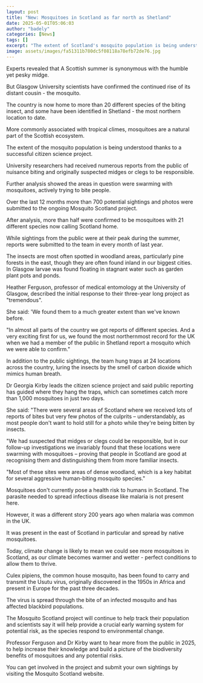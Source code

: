 ```yaml
---
layout: post
title: "New: Mosquitoes in Scotland as far north as Shetland"
date: 2025-05-01T05:06:03
author: "badely"
categories: [News]
tags: []
excerpt: "The extent of Scotland's mosquito population is being understood thanks to a successful citizen science project."
image: assets/images/fa51311b780dc5f08118a78efb72de76.jpg
---
```


Experts revealed that A Scottish summer is synonymous with the humble yet pesky midge.

But Glasgow University scientists have confirmed the continued rise of its distant cousin - the mosquito.

The country is now home to more than 20 different species of the biting insect, and some have been identified in Shetland - the most northern location to date.

More commonly associated with tropical climes, mosquitoes are a natural part of the Scottish ecosystem.

The extent of the mosquito population is being understood thanks to a successful citizen science project.

University researchers had received numerous reports from the public of nuisance biting and originally suspected midges or clegs to be responsible.

Further analysis showed the areas in question were swarming with mosquitoes, actively trying to bite people.

Over the last 12 months more than 700 potential sightings and photos were submitted to the ongoing Mosquito Scotland project.

After analysis, more than half were confirmed to be mosquitoes with 21 different species now calling Scotland home.

While sightings from the public were at their peak during the summer, reports were submitted to the team in every month of last year. 

The insects are most often spotted in woodland areas, particularly pine forests in the east, though they are often found inland in our biggest cities. In Glasgow larvae was found floating in stagnant water such as garden plant pots and ponds.

Heather Ferguson, professor of medical entomology at the University of Glasgow, described the initial response to their three-year long project as "tremendous".

She said: 'We found them to a much greater extent than we've known before.

"In almost all parts of the country we got reports of different species. And a very exciting first for us, we found the most northernmost record for the UK when we had a member of the public in Shetland report a mosquito which we were able to confirm."

In addition to the public sightings, the team hung traps at 24 locations across the country, luring the insects by the smell of carbon dioxide which mimics human breath. 

Dr Georgia Kirby leads the citizen science project and said public reporting has guided where they hang the traps, which can sometimes catch more than 1,000 mosquitoes in just two days.

She said: "There were several areas of Scotland where we received lots of reports of bites but very few photos of the culprits – understandably, as most people don't want to hold still for a photo while they're being bitten by insects.

"We had suspected that midges or clegs could be responsible, but in our follow-up investigations we invariably found that these locations were swarming with mosquitoes – proving that people in Scotland are good at recognising them and distinguishing them from more familiar insects. 

"Most of these sites were areas of dense woodland, which is a key habitat for several aggressive human-biting mosquito species."

Mosquitoes don't currently pose a health risk to humans in Scotland. The parasite needed to spread infectious disease like malaria is not present here.

However, it was a different story 200 years ago when malaria was common in the UK.

It was present in the east of Scotland in particular and spread by native mosquitoes.

Today, climate change is likely to mean we could see more mosquitoes in Scotland, as our climate becomes warmer and wetter - perfect conditions to allow them to thrive.

Culex pipiens, the common house mosquito, has been found to carry and transmit the Usutu virus, originally discovered in the 1950s in Africa and present in Europe for the past three decades.

The virus is spread through the bite of an infected mosquito and has affected blackbird populations.

The Mosquito Scotland project will continue to help track their population and scientists say it will help provide a crucial early warning system for potential risk, as the species respond to environmental change.

Professor Ferguson and Dr Kirby want to hear more from the public in 2025, to help increase their knowledge and build a picture of the biodiversity benefits of mosquitoes and any potential risks. 

You can get involved in the project and submit your own sightings by visiting the Mosquito Scotland website.

